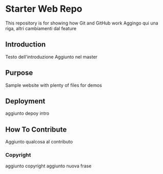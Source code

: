 # Starter Web Repo

This repository is for showing how Git and GitHub work
Aggingo qui una riga, altri cambiamenti dal feature

## Introduction
Testo dell'introduzione
Aggiunto nel master
## Purpose

Sample website with plenty of files for demos

## Deployment
aggiunto depoy intro
## How To Contribute
Aggiunto qualcosa al contributo

### Copyright
aggiunto copyright aggiunto nuova frase 